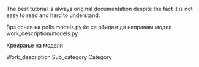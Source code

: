 The best tutorial is always original documentation despite the fact it is not easy to read and hard to understand.

Врз оснав на polls.models.py ќе се обидам да направам модел work_description/models.py 

Креирање на модели

Work_description
Sub_category
Category
